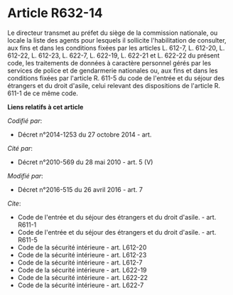 # Article R632-14

Le directeur transmet au préfet du siège de la commission nationale, ou locale  la liste des agents pour lesquels il
sollicite l'habilitation de consulter, aux fins et dans les conditions fixées par les articles L. 612-7, L. 612-20, L.
612-22, L. 612-23, L. 622-7, L. 622-19, L. 622-21 et L. 622-22 du présent code, les traitements de données à caractère
personnel gérés par les services de police et de gendarmerie nationales ou, aux fins et dans les conditions fixées par
l'article R. 611-5 du code de l'entrée et du séjour des étrangers et du droit d'asile, celui relevant des dispositions de
l'article R. 611-1 de ce même code.

**Liens relatifs à cet article**

_Codifié par_:

  - Décret n°2014-1253 du 27 octobre 2014 - art.

_Cité par_:

  - Décret n°2010-569 du 28 mai 2010 - art. 5 (V)

_Modifié par_:

  - Décret n°2016-515 du 26 avril 2016 - art. 7

_Cite_:

  - Code de l'entrée et du séjour des étrangers et du droit d'asile. - art. R611-1
  - Code de l'entrée et du séjour des étrangers et du droit d'asile. - art. R611-5
  - Code de la sécurité intérieure - art. L612-20
  - Code de la sécurité intérieure - art. L612-23
  - Code de la sécurité intérieure - art. L612-7
  - Code de la sécurité intérieure - art. L622-19
  - Code de la sécurité intérieure - art. L622-22
  - Code de la sécurité intérieure - art. L622-7
